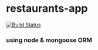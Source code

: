 # restaurants-app

[![Build Status](https://travis-ci.org/thinkful-ei20/gianluca-node-restaurants-app-mongoose.svg?branch=master)](https://travis-ci.org/thinkful-ei20/gianluca-node-restaurants-app-mongoose)

### using node & mongoose ORM